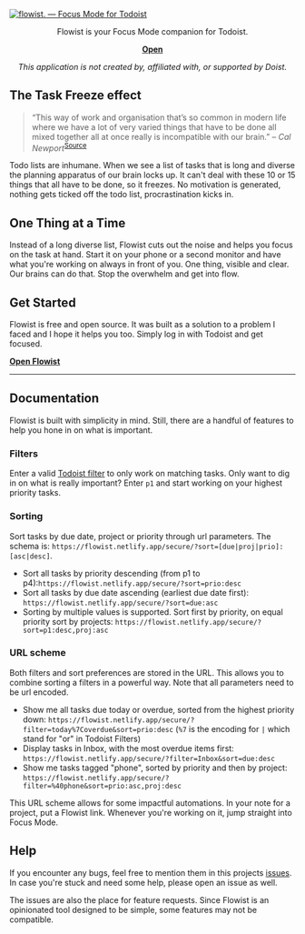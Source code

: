 [![flowist. — Focus Mode for Todoist](https://raw.githubusercontent.com//selfire1/todoist-focus-mode/main/imgs/banner-mobile.png)](https://flowist.netlify.app)

<div align="center">
Flowist is your Focus Mode companion for Todoist.

**[Open](https://flowist.netlify.app/)**

_This application is not created by, affiliated with, or supported by Doist._

</div>

## The Task Freeze effect

> “This way of work and organisation that’s so common in modern life where we have a lot of very varied things that have to be done all mixed together all at once really is incompatible with our brain.”
> – _Cal Newport_<sup>[Source](https://youtu.be/aOWL59-y82I?t=130)</sup>

Todo lists are inhumane. When we see a list of tasks that is long and diverse the planning apparatus of our brain locks up. It can't deal with these 10 or 15 things that all have to be done, so it freezes. No motivation is generated, nothing gets ticked off the todo list, procrastination kicks in.

## One Thing at a Time

Instead of a long diverse list, Flowist cuts out the noise and helps you focus on the task at hand. Start it on your phone or a second monitor and have what you're working on always in front of you. One thing, visible and clear. Our brains can do that. Stop the overwhelm and get into flow.

## Get Started

Flowist is free and open source. It was built as a solution to a problem I faced and I hope it helps you too. Simply log in with Todoist and get focused.

**[Open Flowist](https://flowist.netlify.app/)**

---

## Documentation

Flowist is built with simplicity in mind. Still, there are a handful of features to help you hone in on what is important.

### Filters

Enter a valid [Todoist filter](https://todoist.com/help/articles/introduction-to-filters) to only work on matching tasks. Only want to dig in on what is really important? Enter `p1` and start working on your highest priority tasks.

### Sorting

Sort tasks by due date, project or priority through url parameters. The schema is: `https://flowist.netlify.app/secure/?sort=[due|proj|prio]:[asc|desc]`.

- Sort all tasks by priority descending (from p1 to p4):`https://flowist.netlify.app/secure/?sort=prio:desc`
- Sort all tasks by due date ascending (earliest due date first): `https://flowist.netlify.app/secure/?sort=due:asc`
- Sorting by multiple values is supported. Sort first by priority, on equal priority sort by projects: `https://flowist.netlify.app/secure/?sort=p1:desc,proj:asc`

### URL scheme

Both filters and sort preferences are stored in the URL. This allows you to combine sorting a filters in a powerful way. Note that all parameters need to be url encoded.

- Show me all tasks due today or overdue, sorted from the highest priority down: `https://flowist.netlify.app/secure/?filter=today%7Coverdue&sort=prio:desc` (`%7` is the encoding for `|` which stand for "or" in Todoist Filters)
- Display tasks in Inbox, with the most overdue items first: `https://flowist.netlify.app/secure/?filter=Inbox&sort=due:desc`
- Show me tasks tagged "phone", sorted by priority and then by project: `https://flowist.netlify.app/secure/?filter=%40phone&sort=prio:asc,proj:desc`

This URL scheme allows for some impactful automations. In your note for a project, put a Flowist link. Whenever you're working on it, jump straight into Focus Mode.

## Help

If you encounter any bugs, feel free to mention them in this projects [issues](https://github.com/selfire1/todoist-focus-mode/issues). In case you're stuck and need some help, please open an issue as well.

The issues are also the place for feature requests. Since Flowist is an opinionated tool designed to be simple, some features may not be compatible.
